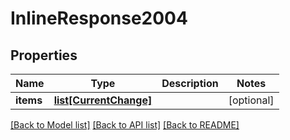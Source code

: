 # InlineResponse2004

## Properties
Name | Type | Description | Notes
------------ | ------------- | ------------- | -------------
**items** | [**list[CurrentChange]**](CurrentChange.md) |  | [optional] 

[[Back to Model list]](../README.md#documentation-for-models) [[Back to API list]](../README.md#documentation-for-api-endpoints) [[Back to README]](../README.md)

